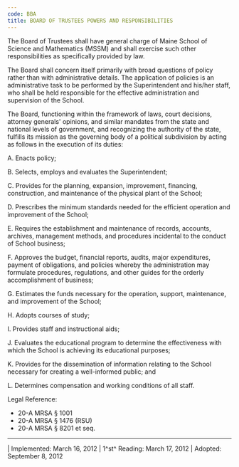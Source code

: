 ```yaml
---
code: BBA
title: BOARD OF TRUSTEES POWERS AND RESPONSIBILITIES
---
```


The Board of Trustees shall have general charge of Maine School of
Science and Mathematics (MSSM) and shall exercise such other
responsibilities as specifically provided by law.

The Board shall concern itself primarily with broad questions of policy
rather than with administrative details. The application of policies is
an administrative task to be performed by the Superintendent and his/her
staff, who shall be held responsible for the effective administration
and supervision of the School.

The Board, functioning within the framework of laws, court decisions,
attorney generals' opinions, and similar mandates from the state and
national levels of government, and recognizing the authority of the
state, fulfills its mission as the governing body of a political
subdivision by acting as follows in the execution of its duties:

A.  Enacts policy;

B.  Selects, employs and evaluates the Superintendent;

C.  Provides for the planning, expansion, improvement, financing,
    construction, and maintenance of the physical plant of the School;

D.  Prescribes the minimum standards needed for the efficient operation
    and improvement of the School;

E.  Requires the establishment and maintenance of records, accounts,
    archives, management methods, and procedures incidental to the
    conduct of School business;

F.  Approves the budget, financial reports, audits, major expenditures,
    payment of obligations, and policies whereby the administration may
    formulate procedures, regulations, and other guides for the orderly
    accomplishment of business;

G.  Estimates the funds necessary for the operation, support,
    maintenance, and improvement of the School;

H.  Adopts courses of study;

I.  Provides staff and instructional aids;

J.  Evaluates the educational program to determine the effectiveness
    with which the School is achieving its educational purposes;

K.  Provides for the dissemination of information relating to the School
    necessary for creating a well-informed public; and

L.  Determines compensation and working conditions of all staff.

Legal Reference:

-   20-A MRSA § 1001
-   20-A MRSA § 1476 (RSU)
-   20-A MRSA § 8201 et seq.

------------------------------------------------------------------------

| Implemented: March 16, 2012
| 1^st^ Reading: March 17, 2012
| Adopted: September 8, 2012

